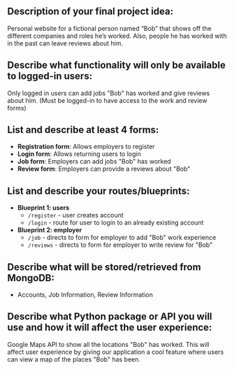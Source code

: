 ## Description of your final project idea:

Personal website for a fictional person named “Bob” that shows off the different companies and roles he’s worked. Also, people he has worked with in the past can leave reviews about him.


## Describe what functionality will only be available to logged-in users:

Only logged in users can add jobs "Bob" has worked and give reviews about him. (Must be logged-in to have access to the work and review forms)

## List and describe at least 4 forms:

- **Registration form**: Allows employers to register
- **Login form**: Allows returning users to login
- **Job form**: Employers can add jobs "Bob" has worked
- **Review form**: Employers can provide a reviews about "Bob"

## List and describe your routes/blueprints:

- **Blueprint 1: users**
  - `/register` - user creates account
  - `/login` - route for user to login to an already existing account
- **Blueprint 2: employer**
  - `/job` - directs to form for employer to add "Bob" work experience
  - `/reviews` - directs to form for employer to write review for "Bob"

## Describe what will be stored/retrieved from MongoDB:

- Accounts, Job Information, Review Information

## Describe what Python package or API you will use and how it will affect the user experience:

Google Maps API to show all the locations "Bob" has worked. This will affect user experience by giving our application a cool feature where users can view a map of the places "Bob" has been.